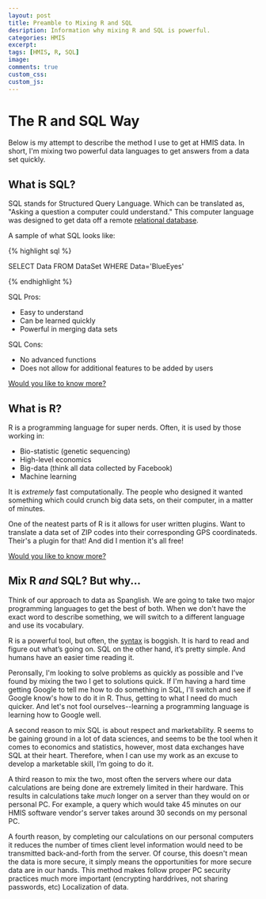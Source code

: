 ```yaml
---
layout: post
title: Preamble to Mixing R and SQL
desription: Information why mixing R and SQL is powerful.
categories: HMIS
excerpt:
tags: [HMIS, R, SQL]
image:
comments: true
custom_css: 
custom_js: 
---
```


# The R and SQL Way

Below is my attempt to describe the method I use to get at HMIS data.  In short, I'm mixing two powerful data languages to get answers from a data set quickly.

## What is SQL?

SQL stands for Structured Query Language.  Which can be translated as, "Asking a question a computer could understand." This computer language was designed to get data off a remote [relational database](https://en.wikipedia.org/wiki/Relational_database).

A sample of what SQL looks like:

{% highlight sql %}

SELECT Data FROM DataSet WHERE Data='BlueEyes'

{% endhighlight %}

SQL Pros:

* Easy to understand
* Can be learned quickly
* Powerful in merging data sets

SQL Cons:
* No advanced functions
* Does not allow for additional features to be added by users

[Would you like to know more?](https://en.wikipedia.org/wiki/SQL)

## What is R?

R is a programming language for super nerds.  Often, it is used by those working in:

* Bio-statistic (genetic sequencing)
* High-level economics
* Big-data (think all data collected by Facebook)
* Machine learning

It is _extremely_ fast computationally.  The people who designed it wanted something which could crunch big data sets, on their computer, in a matter of minutes.

One of the neatest parts of R is it allows for user written plugins.  Want to translate a data set of ZIP codes into their corresponding GPS coordinateds.  Their's a plugin for that!  And did I mention it's all free!

[Would you like to know more?](https://en.wikipedia.org/wiki/R_(programming_language))

## Mix R _and_ SQL? But why...

Think of our approach to data as Spanglish.  We are going to take two major programming languages to get the best of both.  When we don't have the exact word to describe something, we will switch to a different language and use its vocabulary.

R is a powerful tool, but often, the [syntax](https://en.wikipedia.org/wiki/Syntax_(programming_languages)) is boggish.  It is hard to read and figure out what’s going on.  SQL on the other hand, it’s pretty simple.  And humans have an easier time reading it.

Peronsally, I'm looking to solve problems as quickly as possible and I’ve found by mixing the two I get to solutions quick.  If I'm having a hard time getting Google to tell me how to do something in SQL, I'll switch and see if Google know's how to do it in R.  Thus, getting to what I need do much quicker. And let's not fool ourselves--learning a programming language is learning how to Google well.

A second reason to mix SQL is about respect and marketability.  R seems to be gaining ground in a lot of data sciences, and seems to be the tool when it comes to economics and statistics, however, most data exchanges have SQL at their heart.  Therefore, when I can use my work as an excuse to develop a marketable skill, I’m going to do it.

A third reason to mix the two, most often the servers where our data calculations are being done are extremely limited in their hardware.  This results in calculations take _much_ longer on a server than they would on or personal PC.  For example, a query which would take 45 minutes on our HMIS software vendor's server takes around 30 seconds on my personal PC.

A fourth reason, by completing our calculations on our personal computers it reduces the number of times client level information would need to be transmitted back-and-forth from the server.  Of course, this doesn't mean the data is more secure, it simply means the opportunities for more secure data are in our hands.  This method makes follow proper PC security practices much more important (encrypting harddrives, not sharing passwords, etc)
Localization of data.